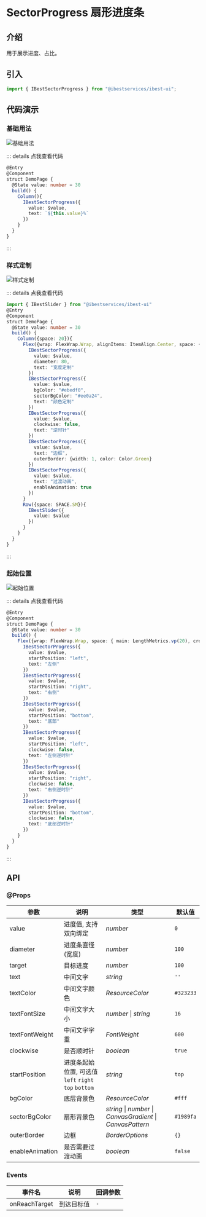 # SectorProgress 扇形进度条

## 介绍

用于展示进度、占比。
 
## 引入

```ts
import { IBestSectorProgress } from "@ibestservices/ibest-ui";
```

## 代码演示

### 基础用法

![基础用法](./images/base.png)

::: details 点我查看代码
```ts
@Entry
@Component
struct DemoPage {
  @State value: number = 30
  build() {
    Column(){
      IBestSectorProgress({
        value: $value,
        text: `${this.value}%`
      })
    }
  }
}
```
:::

### 样式定制

![样式定制](./images/custom-style.png)

::: details 点我查看代码
```ts
import { IBestSlider } from "@ibestservices/ibest-ui"
@Entry
@Component
struct DemoPage {
  @State value: number = 30
  build() {
    Column({space: 20}){
      Flex({wrap: FlexWrap.Wrap, alignItems: ItemAlign.Center, space: { main: LengthMetrics.vp(20), cross: LengthMetrics.vp(20) }}){
        IBestSectorProgress({
          value: $value,
          diameter: 80,
          text: "宽度定制"
        })
        IBestSectorProgress({
          value: $value,
          bgColor: "#ebedf0",
          sectorBgColor: "#ee0a24",
          text: "颜色定制"
        })
        IBestSectorProgress({
          value: $value,
          clockwise: false,
          text: "逆时针"
        })
        IBestSectorProgress({
          value: $value,
          text: "边框",
          outerBorder: {width: 1, color: Color.Green}
        })
        IBestSectorProgress({
          value: $value,
          text: "过渡动画",
          enableAnimation: true
        })
      }
      Row({space: SPACE.SM}){
        IBestSlider({
          value: $value
        })
      }
    }
  }
}
```
:::

### 起始位置

![起始位置](./images/start-position.png)

::: details 点我查看代码
```ts
@Entry
@Component
struct DemoPage {
  @State value: number = 30
  build() {
    Flex({wrap: FlexWrap.Wrap, space: { main: LengthMetrics.vp(20), cross: LengthMetrics.vp(20) }}){
      IBestSectorProgress({
        value: $value,
        startPosition: "left",
        text: "左侧"
      })
      IBestSectorProgress({
        value: $value,
        startPosition: "right",
        text: "右侧"
      })
      IBestSectorProgress({
        value: $value,
        startPosition: "bottom",
        text: "底部"
      })
      IBestSectorProgress({
        value: $value,
        startPosition: "left",
        clockwise: false,
        text: "左侧逆时针"
      })
      IBestSectorProgress({
        value: $value,
        startPosition: "right",
        clockwise: false,
        text: "右侧逆时针"
      })
      IBestSectorProgress({
        value: $value,
        startPosition: "bottom",
        clockwise: false,
        text: "底部逆时针"
      })
    }
  }
}
```
:::

## API

### @Props

| 参数         | 说明                                 | 类型      | 默认值     |
| ------------ | -------------------------------------| --------- | ---------- |
| value        | 进度值, 支持双向绑定                   | _number_  | `0` |
| diameter     | 进度条直径(宽度)                       | _number_  | `100` |
| target       | 目标进度                              | _number_  | `100` |
| text         | 中间文字                              | _string_ |  `''`  |
| textColor    | 中间文字颜色                           | _ResourceColor_ |  `#323233`  |
| textFontSize | 中间文字大小                           | _number_ \| _string_  | `16` |
| textFontWeight| 中间文字字重                          | _FontWeight_ |  `600`  |
| clockwise    | 是否顺时针                             | _boolean_  | `true` |
| startPosition| 进度条起始位置, 可选值 `left` `right` `top` `bottom` | _string_  | `top` |
| bgColor      | 底层背景色                             | _ResourceColor_  | `#fff` |
| sectorBgColor| 扇形背景色                             | _string_ \| _number_ \| _CanvasGradient_ \| _CanvasPattern_  | `#1989fa` |
| outerBorder  | 边框                                  | _BorderOptions_  | `{}` |
| enableAnimation | 是否需要过渡动画                    | _boolean_  | `false` |

### Events

| 事件名         | 说明                 | 回调参数                       |
| --------------| ---------------------| ------------------------------ |
| onReachTarget | 到达目标值            | `-` |